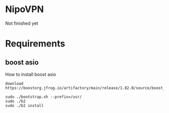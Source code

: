 # NipoVPN
Not finished yet


# Requirements

## boost asio
How to install boost asio

```shell
download https://boostorg.jfrog.io/artifactory/main/release/1.82.0/source/boost_1_82_0.tar.bz2
```

```shell
sudo ./bootstrap.sh --prefix=/usr/
sudo ./b2
sudo ./b2 install
```

